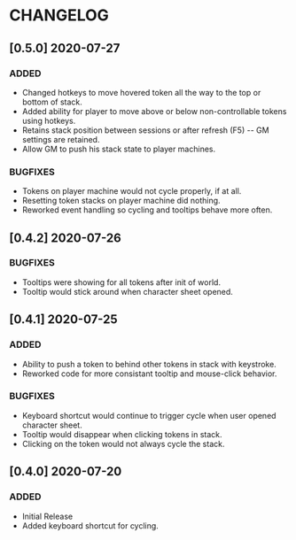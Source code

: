 # CHANGELOG

## [0.5.0] 2020-07-27
### ADDED
- Changed hotkeys to move hovered token all the way to the top or bottom of stack.
- Added ability for player to move above or below non-controllable tokens using hotkeys.
- Retains stack position between sessions or after refresh (F5) -- GM settings are retained.
- Allow GM to push his stack state to player machines.
### BUGFIXES
- Tokens on player machine would not cycle properly, if at all.
- Resetting token stacks on player machine did nothing.
- Reworked event handling so cycling and tooltips behave more often.

## [0.4.2] 2020-07-26
### BUGFIXES
- Tooltips were showing for all tokens after init of world.
- Tooltip would stick around when character sheet opened.

## [0.4.1] 2020-07-25
### ADDED
- Ability to push a token to behind other tokens in stack with keystroke.
- Reworked code for more consistant tooltip and mouse-click behavior.
### BUGFIXES
- Keyboard shortcut would continue to trigger cycle when user opened character sheet.
- Tooltip would disappear when clicking tokens in stack.
- Clicking on the token would not always cycle the stack.

## [0.4.0] 2020-07-20
### ADDED
- Initial Release
- Added keyboard shortcut for cycling.
